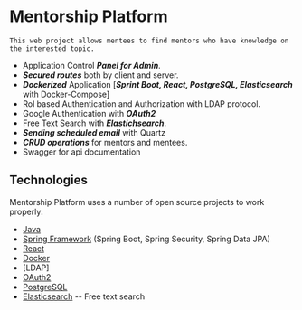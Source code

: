 # Mentorship Platform

	This web project allows mentees to find mentors who have knowledge on the interested topic.

  - Application Control ***Panel for Admin***.
  - ***Secured routes*** both by client and server.
  - ***Dockerized*** Application [***Sprint Boot, React, PostgreSQL, Elasticsearch*** with Docker-Compose]
  - Rol based Authentication and Authorization with LDAP protocol.
  - Google Authentication with ***OAuth2***
  - Free Text Search with ***Elastichsearch***.
  - ***Sending scheduled email*** with Quartz
  - ***CRUD operations*** for mentors and mentees.
  - Swagger for api documentation

## Technologies
Mentorship Platform uses a number of open source projects to work properly:

- [Java](https://www.java.com)
- [Spring Framework](https://spring.io/) (Spring Boot, Spring Security, Spring Data JPA)
- [React](https://reactjs.org/)
- [Docker](https://www.docker.com/)
- [LDAP]
- [OAuth2](https://oauth.net/2/)
- [PostgreSQL](https://www.postgresql.org/)
- [Elasticsearch](https://www.elastic.co/) -- Free text search

